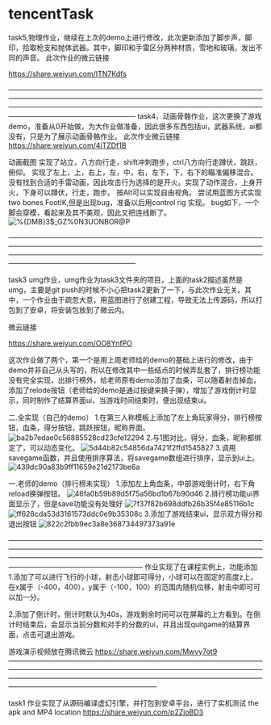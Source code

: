# tencentTask

task5,物理作业，继续在上次的demo上进行修改，此次更新添加了脚步声，脚印，拾取枪支和抛体武器。其中，脚印和手雷区分两种材质，雪地和玻璃，发出不同的声音。
此次作业的微云链接

https://share.weiyun.com/ITN7Kdfs





——————————————————————————————————————————————————————————————————————————————————————————————————————————————————————————————
task4，动画骨骼作业，这次更换了游戏demo，准备从0开始做，为大作业做准备，因此很多东西包括ui，武器系统，ai都没有，只是为了展示动画骨骼作业。
此次作业微云链接
https://share.weiyun.com/4iTZDf1B

动画截图
实现了站立，八方向行走，shift冲刺跑步，ctrl八方向行走蹲伏，跳跃，俯仰。
实现了左上，上，右上，左，中，右，左下，下，右下的瞄准偏移混合。
没有找到合适的手雷动画，因此攻击行为选择的是开火。实现了动作混合，上身开火，下身可以蹲伏，行走，跑步。
按Alt可以实现自由视角。
尝试用蓝图方式实现two bones FootIK,但是出现bug，准备以后用control rig 实现。
bug如下，一个脚会穿模，看起来及其不美观，因此又把连线断了。
![%{DMB}3$_GZ%0N3UONBOR@P](https://user-images.githubusercontent.com/94882240/185756049-d6b97f21-8b11-45a8-a1e0-ff4afca33eea.jpg)


——————————————————————————————————————————————————————————————————————————————————————————————————————————————————————————————

task3 umg作业，umg作业为task3文件夹的项目，上面的task2描述虽然是umg，主要是git push的时候不小心把task2更新了一下，与此次作业无关。其中，一个作业由于疏忽大意，用蓝图进行了创建工程，导致无法上传源码，所以打包到了安卓，将安装包放到了微云内。

微云链接

https://share.weiyun.com/OO8YnfPO


这次作业做了两个，第一个是用上周老师给的demo的基础上进行的修改，由于demo并非自己从头写的，所以在修改其中一些结点的时候弄乱套了，排行榜功能没有完全实现，出排行榜外，给老师原有demo添加了血条，可以随着射击掉血，添加了relode按钮（老师给的demo是通过按键来换子弹），增加了游戏倒计时显示，同时制作了结算界面ui，当游戏时间结束时，便出现结束ui。

二.全实现（自己的demo）
1.在第三人称模板上添加了左上角玩家得分，排行榜按钮，血条，得分按钮，跳跃按钮，昵称界面。
![ba2b7edae0c56885528cd23cfe12294](https://user-images.githubusercontent.com/94882240/184427254-c2ad804e-5031-4a38-97a4-a21b41d1b1c7.jpg)
2.与1图对比，得分，血条，昵称都绑定了，可以动态变化。
![5d44b82c54856da7421f2ffd1545827](https://user-images.githubusercontent.com/94882240/184427436-fffef8d6-2bf2-445b-9e45-b8e4d29104ae.jpg)
3.调用savegame函数，并且使用排序算法，将savegame数组进行排序，显示到ui上。
![439dc90a83b9ff11659e21d2173be6a](https://user-images.githubusercontent.com/94882240/184427674-903ade82-35c5-4358-95b0-99abfca7dc12.jpg)


一.老师的demo（排行榜未实现）
1.添加左上角血条，中部游戏倒计时，右下角reload换弹按钮。
![46fa0b59b89d5f75a56bd1b67b90d46](https://user-images.githubusercontent.com/94882240/184426369-438f9c81-a956-406b-bb83-08386abcfa31.jpg)
2.排行榜功能ui界面显示了，但是save功能没有处理好
![7f37f82b698ddfb26b35f4e85116b1c](https://user-images.githubusercontent.com/94882240/184426680-14b1a7d1-69fb-4c19-92e5-0109f4af2056.jpg)
![ff628cda53d3161573ddc0e9b35308c](https://user-images.githubusercontent.com/94882240/184426720-7f605b6e-9f79-4778-9772-2cc439347d96.jpg)
3.添加了游戏结束ui，显示双方得分和退出按钮
![822c2fbb9ec3a8e368734497373a91e](https://user-images.githubusercontent.com/94882240/184426793-d39227af-2a07-4282-aad2-0d9a4ebf47ba.jpg)













  
  
  
  
  
  



———————————————————————————————————————————————————————————————————————————————————————————————————————————————————————————————
作业实现了在课程实例上，功能添加
1.添加了可以进行飞行的小球，射击小球即可得分，小球可以在固定的高度z上，在x属于（-400，400），y属于（-100，100）的范围内随机位移，射击中即可可以加一分。

2.添加了倒计时，倒计时默认为40s，游戏剩余时间可以在屏幕的上方看到。在倒计时结束后，会显示当前分数和对手的分数的ui，并且出现quitgame的结算界面，点击可退出游戏。


游戏演示视频放在腾讯微云
https://share.weiyun.com/Mwvy7ot9
—————————————————————————————————————————————————————————————————————————————————————————————————————————————————————————————————

task1
作业实现了从源码编译虚幻引擎，并打包到安卓平台，进行了实机测试
the apk and MP4 location
https://share.weiyun.com/p2ZjoBD3

